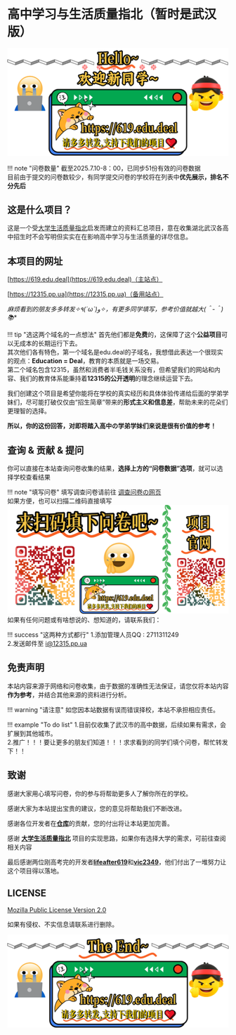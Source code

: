 # 高中学习与生活质量指北（暂时是武汉版）

![img](top.png)

!!! note "问卷数量"
    截至2025.7.10-8：00，已同步51份有效的问卷数据  
    目前由于提交的问卷数较少，有同学提交问卷的学校将在列表中**优先展示，排名不分先后**

## 这是什么项目？
这是一个受[大学生活质量指北](https://colleges.chat/)启发而建立的资料汇总项目，意在收集湖北武汉各高中招生时不会写明但实实在在影响高中学习与生活质量的详尽信息。

## 本项目的网址
[https://619.edu.deal](https://619.edu.deal)（主站点）

[https://12315.pp.ua](https://12315.pp.ua)（备用站点）

**麻烦看到的朋友多多转发✧٩(ˊωˋ*)و✧，有更多同学填写，参考价值就越大(＾-＾)📚**

!!! tip "选这两个域名的一点想法"
    首先他们都是**免费**的，这保障了这个**公益项目**可以无成本的长期运行下去。  
    其次他们各有特色，第一个域名是edu.deal的子域名，我想借此表达一个很现实的观点：**Education = Deal**，教育的本质就是一场交易。  
    第二个域名包含12315，虽然和消费者半毛钱关系没有，但希望我们的网站和内容、我们的教育体系能秉持着**12315的公开透明**的理念继续运营下去。

我们创建这个项目是希望你能将在学校的真实经历和具体体验传递给后面的学弟学妹们，尽可能打破仅仅由“招生简章”带来的**形式主义和信息差**，帮助未来的花朵们更理智的选择。

**所以，你的这份回答，对即将踏入高中の学弟学妹们来说是很有价值的参考！**

## 查询 & 贡献 & 提问
你可以直接在本站查询问卷收集的结果，**选择上方的“问卷数据”选项**，就可以选择学校查看结果

!!! note "填写问卷"
    填写调查问卷请前往 [调查问卷の网页](https://wj.qq.com/s2/22706796/81e3/)  
    如果方便，也可以扫描二维码直接填写  
    ![share](share.png)
如果有任何问题或有啥想说的、想知道的，请联系我们：

!!! success "这两种方式都行"
    1.添加管理人员QQ : 2711311249  
    2.发送邮件至 [i@12315.pp.ua](mailto:i@12315.pp.ua)

## 免责声明
本站内容来源于网络和问卷收集，由于数据的准确性无法保证，请您仅将本站内容**作为参考**，并结合其他来源的资料进行分析。

!!! warning "请注意"
    如您因本站数据有误而错误择校，本站不承担相应责任。

!!! example "To do list"
    1.目前仅收集了武汉市的高中数据，后续如果有需求，会扩展到其他城市。  
    2.推广！！！要让更多的朋友们知道！！！求求看到的同学们填个问卷，帮忙转发下！！

## 致谢
感谢大家用心填写问卷，你的参与将帮助更多人了解你所在的学校。

感谢大家为本站提出宝贵的建议，您的意见将帮助我们不断改进。

感谢各位开发者在[**仓库**](https://github.com/vic2349/senior-school-guide)的贡献，您的付出将让本站更加完善。

感谢 [**大学生活质量指北**](https://colleges.chat/) 项目的实现思路，如果你有选择大学的需求，可前往查阅相关内容

最后感谢两位刚高考完的开发者[**lifeafter619**](https://66619.eu.org)和[**vic2349**](https://github.com/vic2349)，他们付出了一堆努力让这个项目得以落地。

## LICENSE 
[Mozilla Public License Version 2.0](https://www.mozilla.org/en-US/MPL/2.0/)

如果有侵权、不实信息请联系进行删除。

![end](end.png)
